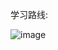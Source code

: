 
学习路线:

![image](https://user-images.githubusercontent.com/83901620/128603329-314b97b6-bfa4-4ed1-9b42-c41166c861f5.png)



